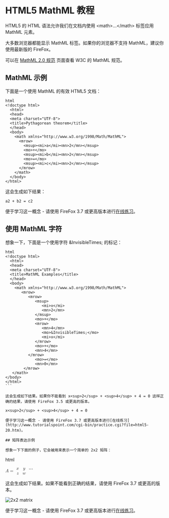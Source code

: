 # HTML5 MathML 教程

HTML5 的 HTML 语法允许我们在文档内使用 &lt;math&gt;...&lt;/math&gt; 标签应用 MathML 元素。

大多数浏览器都能显示 MathML 标签。如果你的浏览器不支持 MathML，建议你使用最新版的 FireFox。

可以在 [MathML 2.0 规范](http://www.w3.org/TR/MathML2/) 页面查看 W3C 的 MathML 规范。

## MathML 示例

下面是一个使用 MathML 的有效 HTML5 文档：

```
html
<!doctype html>
  <html>
  <head>
  <meta charset="UTF-8">
  <title>Pythagorean theorem</title>
  </head>
  <body>
    <math xmlns="http://www.w3.org/1998/Math/MathML">
      <mrow>
        <msup><mi>a</mi><mn>2</mn></msup>
        <mo>+</mo>
        <msup><mi>b</mi><mn>2</mn></msup>
        <mo>=</mo>
        <msup><mi>c</mi><mn>2</mn></msup>
      </mrow>
    </math>
  </body>
</html> 
```

这会生成如下结果：

```
a2 + b2 = c2
```

便于学习这一概念 - 请使用 FireFox 3.7 或更高版本进行[在线练习](http://www.tutorialspoint.com/cgi-bin/practice.cgi?file=html5-22.htm)。

## 使用 MathML 字符

想象一下，下面是一个使用字符 &amp;InvisibleTimes; 的标记：

```
html
<!doctype html>
  <html>
  <head>
  <meta charset="UTF-8">
  <title>MathML Examples</title>
  </head>
  <body>
    <math xmlns="http://www.w3.org/1998/Math/MathML">
       <mrow>
          <mrow>
             <msup>
                <mi>x</mi>
                <mn>2</mn>
             </msup>
             <mo>+</mo>
             <mrow>
                <mn>4</mn>
                <mo>⁢⁢⁢&InvisibleTimes;</mo>
                <mi>x</mi>
             </mrow>
             <mo>+</mo>
             <mn>4</mn>
          </mrow>
             <mo>=</mo>
             <mn>0</mn>
        </mrow>
   </math>
</body>
</html> 
⁢```

这会生成如下结果。如果你不能看到 x<sup>2</sup> + <sup>4</sup> + 4 = 0 这样正确的结果，请使用 FireFox 3.5 或更高的版本。

x<sup>2</sup> + <sup>4</sup> + 4 = 0

便于学习这一概念 - 请使用 FireFox 3.7 或更高版本进行[在线练习](http://www.tutorialspoint.com/cgi-bin/practice.cgi?file=html5-20.htm)。

## 矩阵表达示例

想象一下下面的例子，它会被用来表示一个简单的 2x2 矩阵：

```
html
<!doctype html>
  <html>
  <head>
  <meta charset="UTF-8">
  <title>MathML Examples</title>
  </head>
  <body>
    <math xmlns="http://www.w3.org/1998/Math/MathML">
       <mrow>
          <mi>A</mi>
          <mo>=</mo>
          <mfenced open="[" close="]">
             <mtable>
                <mtr>
                   <mtd><mi>x</mi></mtd>
                   <mtd><mi>y</mi></mtd>
                </mtr>
                <mtr>
                   <mtd><mi>z</mi></mtd>
                   <mtd><mi>w</mi></mtd>
                </mtr>
             </mtable>
         </mfenced>
      </mrow>
   </math>
</body>
</html> 
```

这会生成如下结果。如果不能看到正确的结果，请使用 FireFox 3.7 或更高的版本。

![2x2 matrix](images/mathml2.jpg)

便于学习这一概念 - 请使用 FireFox 3.7 或更高版本进行[在线练习](http://www.tutorialspoint.com/cgi-bin/practice.cgi?file=html5-21.htm)。